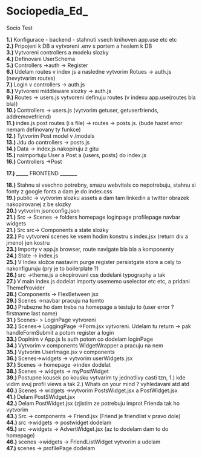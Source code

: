 # Sociopedia_Ed_

Socio
Test

<b> 1.) </b> Konfigurace - backend - stahnuti vsech knihoven app.use etc etc <br>
<b> 2.) </b> Pripojeni k DB a vytvoreni .env s portem a heslem k DB<br>
<b> 3.) </b> Vytvoreni controllers a modelu slozky<br>
<b> 4.) </b> Definovani UserSchema<br>
<b> 5.) </b> Controllers ->auth -> Register<br>
<b> 6.) </b> Udelam routes v index js a nasledne vytvorim Rotues -> auth.js (nevytvarim routes)<br>
<b> 7.) </b> Login v controllers -> auth.js<br>
<b> 8.) </b> Vytvoreni middleware slozky -> auth.js <br>
<b> 9.) </b> Routes -> users.js vytvoreni definuju routes (v indexu app.use(routes bla bla))<br>
<b> 10.) </b> Controllers -> users.js (vytvorim getuser, getuserfriends, addremovefriend)<br>
<b> 11.) </b> index.js post routes  (i s file) -> routes -> posts.js. (bude hazet error nemam definovany ty funkce) <br>
<b> 12.) </b> Tytvorim Post model v /models <br>
<b> 13.) </b> Jdu do controllers -> posts.js <br>
<b> 14.) </b> Data -> index.js nakopiruju z gitu <br>
<b> 15.) </b> naimportuju User a Post a {users, posts} do index.js <br>
<b> 16.) </b> Controllers ->Post <br>

<b> 17.) </b> _____ FRONTEND _______ <br>

<b> 18.) </b> Stahnu si vsechno potrebny, smazu webvitals co nepotrebuju, stahnu si fonty z google fonts a dam je do index.css <br>
<b> 19.) </b> public -> vytvorim slozku assets a dam tam linkedin a twitter obrazek nakopirovanej z be slozky <br>
<b> 20.) </b> vytvorim jsonconfig.json <br>
<b> 21.) </b> Src -> Scenes -> folders homepage loginpage profilepage navbar widgets <br>
<b> 21.) </b> Src src-> Components a state slozky <br>
<b> 22.) </b> Po vytvoreni scenes ke vsem hodim konstru s index.jsx (return div a jmeno) jen kostru <br>
<b> 23.) </b> Importy v app.js browser, route navigate bla bla a komponenty<br>
<b> 24.) </b> State -> index.js  <br>
<b> 25.) </b> V Index složce nastavim purge register persistgate store a cely to nakonfiguruju (pry je to boilerplate ?)  <br>
<b> 26.) </b> src ->theme.js a okopirovani css dodelani typography a tak <br>
<b> 27.) </b> V main index.js dodelat importy usememo uselector etc etc, a pridani ThemeProvider <br>
<b> 28.) </b> Components -> FlexBetween jsx <br>
<b> 29.) </b> Scenes ->navbar pracuju na tomto <br>
<b> 30.) </b> Prubezne ho dam treba na homepage a testuju to (user error ? firstname last name) <br>
<b> 31.) </b> Scenes- > LoginPage vytvoreni <br>
<b> 32.) </b> Scenes-> LoggingPage ->Form.jsx vytvoreni. Udelam tu return -> pak handleFormSubmit a potom register a login<br>
<b> 33.) </b> Doplnim v App.js Is auth potom co dodelam loginPage <br>
<b> 34.) </b> Vytvorim v components WidgetWrapper a pracuju na nem <br>
<b> 35.) </b>  Vytvorim UserImage.jsx v components <br>
<b> 36.) </b>  Scenes->widgets -> vytvorim userWidgets.jsx <br>
<b> 37.) </b>  Scenes -> homepage ->index dodelat<br>
<b> 38.) </b>  Scenes -> widgets -> myPostWidget <br>
<b> 39.) </b>  Postupne kousek po kousku vytvarim ty jednotlivy casti tzn, 1.) kde vidim svuj profil views a tak 2.) Whats on your mind ? vyhledavani atd atd <br>
<b> 40.) </b>  Scenes -> widgets ->vytvorim PostsWidget.jsx a PostWidget.jsx <br>
<b> 41.) </b>  Delam PostSWidget.jsx <br>
<b> 42.) </b>  Delam PostWidget.jsx (zjistim ze potrebuju improt Frienda tak ho vytvorim<br>
<b> 43.) </b>  Src -> components -> Friend.jsx (Friend je friendlist v pravo dole) <br>
<b> 44.) </b>  src ->widgets -> postwidget dodelam <br>
<b> 45.) </b>  src ->widgets -> AdvertWidget.jsx (az to dodelam dam to do homepage) <br>
<b> 46.) </b>  scenes ->widgets -> FriendListWidget vytvorim a udelam <br>
<b> 47.) </b>  scenes -> profilePage dodelam  <br>

